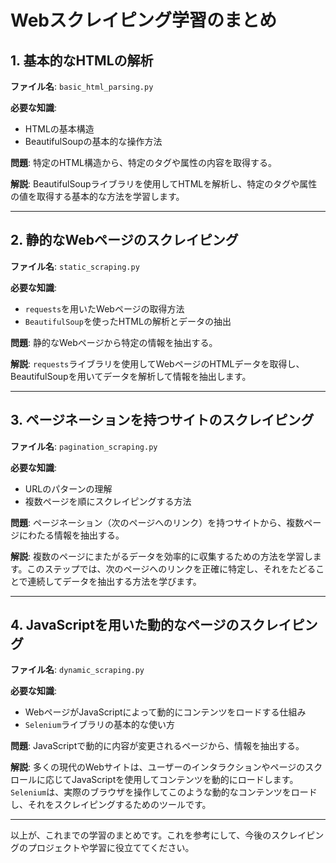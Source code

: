 # Webスクレイピング学習のまとめ

## 1. 基本的なHTMLの解析

**ファイル名**: `basic_html_parsing.py`

**必要な知識**:
- HTMLの基本構造
- BeautifulSoupの基本的な操作方法

**問題**:
特定のHTML構造から、特定のタグや属性の内容を取得する。

**解説**:
BeautifulSoupライブラリを使用してHTMLを解析し、特定のタグや属性の値を取得する基本的な方法を学習します。

---

## 2. 静的なWebページのスクレイピング

**ファイル名**: `static_scraping.py`

**必要な知識**:
- `requests`を用いたWebページの取得方法
- `BeautifulSoup`を使ったHTMLの解析とデータの抽出

**問題**:
静的なWebページから特定の情報を抽出する。

**解説**:
`requests`ライブラリを使用してWebページのHTMLデータを取得し、BeautifulSoupを用いてデータを解析して情報を抽出します。

---

## 3. ページネーションを持つサイトのスクレイピング

**ファイル名**: `pagination_scraping.py`

**必要な知識**:
- URLのパターンの理解
- 複数ページを順にスクレイピングする方法

**問題**:
ページネーション（次のページへのリンク）を持つサイトから、複数ページにわたる情報を抽出する。

**解説**:
複数のページにまたがるデータを効率的に収集するための方法を学習します。このステップでは、次のページへのリンクを正確に特定し、それをたどることで連続してデータを抽出する方法を学びます。

---

## 4. JavaScriptを用いた動的なページのスクレイピング

**ファイル名**: `dynamic_scraping.py`

**必要な知識**:
- WebページがJavaScriptによって動的にコンテンツをロードする仕組み
- `Selenium`ライブラリの基本的な使い方

**問題**:
JavaScriptで動的に内容が変更されるページから、情報を抽出する。

**解説**:
多くの現代のWebサイトは、ユーザーのインタラクションやページのスクロールに応じてJavaScriptを使用してコンテンツを動的にロードします。`Selenium`は、実際のブラウザを操作してこのような動的なコンテンツをロードし、それをスクレイピングするためのツールです。

---

以上が、これまでの学習のまとめです。これを参考にして、今後のスクレイピングのプロジェクトや学習に役立ててください。
